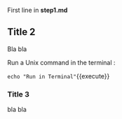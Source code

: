 First line in **step1.md**

## Title 2

Bla bla

Run a Unix command in the terminal :

`echo "Run in Terminal"`{{execute}}

### Title 3
bla
bla
